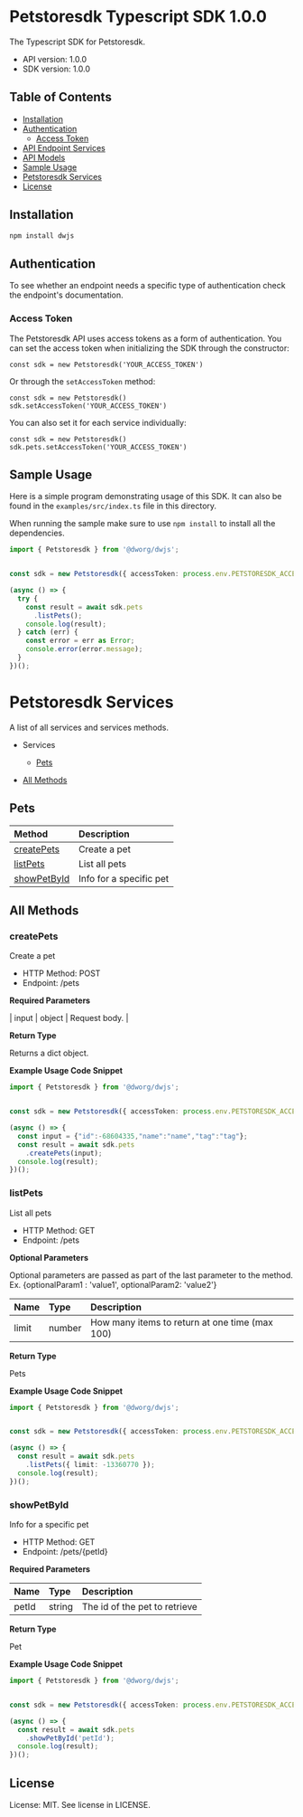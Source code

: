 # Petstoresdk Typescript SDK 1.0.0

The Typescript SDK for Petstoresdk.

- API version: 1.0.0
- SDK version: 1.0.0

## Table of Contents

- [Installation](#installation)
- [Authentication](#authentication)
  - [Access Token](#access-token)
- [API Endpoint Services](#api-endpoint-services)
- [API Models](#api-models)
- [Sample Usage](#sample-usage)
- [Petstoresdk Services](#petstoresdk-services)
- [License](#license)

## Installation

```sh
npm install dwjs
```

## Authentication

To see whether an endpoint needs a specific type of authentication check the endpoint's documentation.

### Access Token

The Petstoresdk API uses access tokens as a form of authentication. You can set the access token when initializing the SDK through the constructor:

```
const sdk = new Petstoresdk('YOUR_ACCESS_TOKEN')
```

Or through the `setAccessToken` method:

```
const sdk = new Petstoresdk()
sdk.setAccessToken('YOUR_ACCESS_TOKEN')
```

You can also set it for each service individually:

```
const sdk = new Petstoresdk()
sdk.pets.setAccessToken('YOUR_ACCESS_TOKEN')
```

## Sample Usage

Here is a simple program demonstrating usage of this SDK. It can also be found in the `examples/src/index.ts` file in this directory.

When running the sample make sure to use `npm install` to install all the dependencies.

```Typescript
import { Petstoresdk } from '@dworg/dwjs';


const sdk = new Petstoresdk({ accessToken: process.env.PETSTORESDK_ACCESS_TOKEN });

(async () => {
  try {
    const result = await sdk.pets
      .listPets();
    console.log(result);
  } catch (err) {
    const error = err as Error;
    console.error(error.message);
  }
})();


```

# Petstoresdk Services

A list of all services and services methods.

- Services

  - [Pets](#pets)

- [All Methods](#all-methods)

## Pets

| Method                      | Description             |
| :-------------------------- | :---------------------- |
| [createPets](#createpets)   | Create a pet            |
| [listPets](#listpets)       | List all pets           |
| [showPetById](#showpetbyid) | Info for a specific pet |

## All Methods

### **createPets**

Create a pet

- HTTP Method: POST
- Endpoint: /pets

**Required Parameters**

| input | object | Request body. |

**Return Type**

Returns a dict object.

**Example Usage Code Snippet**

```Typescript
import { Petstoresdk } from '@dworg/dwjs';


const sdk = new Petstoresdk({ accessToken: process.env.PETSTORESDK_ACCESS_TOKEN });

(async () => {
  const input = {"id":-68604335,"name":"name","tag":"tag"};
  const result = await sdk.pets
    .createPets(input);
  console.log(result);
})();

```

### **listPets**

List all pets

- HTTP Method: GET
- Endpoint: /pets

**Optional Parameters**

Optional parameters are passed as part of the last parameter to the method. Ex. {optionalParam1 : 'value1', optionalParam2: 'value2'}

| Name  | Type   | Description                                    |
| :---- | :----- | :--------------------------------------------- |
| limit | number | How many items to return at one time (max 100) |

**Return Type**

Pets

**Example Usage Code Snippet**

```Typescript
import { Petstoresdk } from '@dworg/dwjs';


const sdk = new Petstoresdk({ accessToken: process.env.PETSTORESDK_ACCESS_TOKEN });

(async () => {
  const result = await sdk.pets
    .listPets({ limit: -13360770 });
  console.log(result);
})();

```

### **showPetById**

Info for a specific pet

- HTTP Method: GET
- Endpoint: /pets/{petId}

**Required Parameters**

| Name  | Type   | Description                   |
| :---- | :----- | :---------------------------- |
| petId | string | The id of the pet to retrieve |

**Return Type**

Pet

**Example Usage Code Snippet**

```Typescript
import { Petstoresdk } from '@dworg/dwjs';


const sdk = new Petstoresdk({ accessToken: process.env.PETSTORESDK_ACCESS_TOKEN });

(async () => {
  const result = await sdk.pets
    .showPetById('petId');
  console.log(result);
})();

```

## License

License: MIT. See license in LICENSE.
